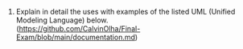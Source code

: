 1. Explain in detail the uses with examples of the listed UML (Unified Modeling Language) below.	
(https://github.com/CalvinOlha/Final-Exam/blob/main/documentation.md)

